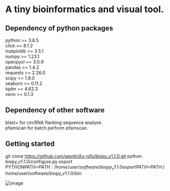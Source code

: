 # A tiny bioinformatics and visual tool.

## Dependency of python packages
python >= 3.8.5<br />
click >= 8.1.2<br />
matplotlib >= 3.5.1<br />
numpy >= 1.23.1<br />
openpyxl >= 3.0.9<br />
pandas >= 1.4.2<br />
requests >= 2.26.0<br />
scipy >= 1.9.0<br />
seaborn >= 0.11.2<br />
tqdm >= 4.62.3<br />
venn >= 0.1.3<br />

## Dependency of other software
blast+ for circRNA flanking sequence analyse.<br />
pfamscan for batch perform pfamscan.<br />

## Getting started
git clone https://github.com/wenlinXu-njfu/biopy_v1.1.0.git
python biopy_v1.1.0/configure.py
export PYTHONPATH=$PATH:/home/user/software/biopy_v1.1.0
export PATH=$PATH:/home/user/software/biopy_v1.1.0/bin

![image](https://github.com/wenlinXu-njfu/biopy_v1.1.0/blob/master/circos.png)
